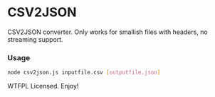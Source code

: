# CSV2JSON

CSV2JSON converter. Only works for smallish files with headers, no streaming support.

### Usage

```sh
node csv2json.js inputfile.csv [outputfile.json]
```

WTFPL Licensed. Enjoy!
